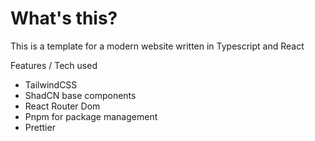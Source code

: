 # What's this?

This is a template for a modern website written in Typescript and React

Features / Tech used
* TailwindCSS
* ShadCN base components
* React Router Dom
* Pnpm for package management
* Prettier
